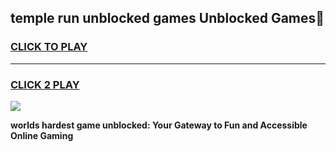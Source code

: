 
## temple run unblocked games Unblocked Games👋
<h3>
<a href="https://premium.freeplayer.one?title=temple_run_unblocked_games&ref=16F">CLICK TO PLAY</a></h3>
<hr>

<h3>
<a href="https://premium.freeplayer.one?title=temple_run_unblocked_games&ref=16F">CLICK 2 PLAY</a>
  
</h3>

<a href="https://premium.freeplayer.one?title=temple_run_unblocked_games&ref=16F/"><img src="https://clearcache.store/games.png"></a>


**worlds hardest game unblocked: Your Gateway to Fun and Accessible Online Gaming**
